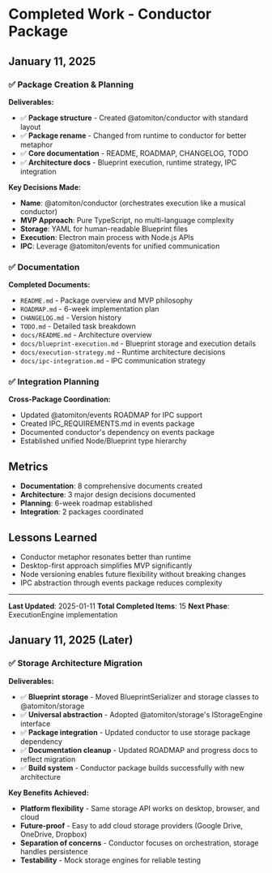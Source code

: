 # Completed Work - Conductor Package

## January 11, 2025

### ✅ Package Creation & Planning

**Deliverables:**

- ✅ **Package structure** - Created @atomiton/conductor with standard layout
- ✅ **Package rename** - Changed from runtime to conductor for better metaphor
- ✅ **Core documentation** - README, ROADMAP, CHANGELOG, TODO
- ✅ **Architecture docs** - Blueprint execution, runtime strategy, IPC integration

**Key Decisions Made:**

- **Name**: @atomiton/conductor (orchestrates execution like a musical conductor)
- **MVP Approach**: Pure TypeScript, no multi-language complexity
- **Storage**: YAML for human-readable Blueprint files
- **Execution**: Electron main process with Node.js APIs
- **IPC**: Leverage @atomiton/events for unified communication

### ✅ Documentation

**Completed Documents:**

- `README.md` - Package overview and MVP philosophy
- `ROADMAP.md` - 6-week implementation plan
- `CHANGELOG.md` - Version history
- `TODO.md` - Detailed task breakdown
- `docs/README.md` - Architecture overview
- `docs/blueprint-execution.md` - Blueprint storage and execution details
- `docs/execution-strategy.md` - Runtime architecture decisions
- `docs/ipc-integration.md` - IPC communication strategy

### ✅ Integration Planning

**Cross-Package Coordination:**

- Updated @atomiton/events ROADMAP for IPC support
- Created IPC_REQUIREMENTS.md in events package
- Documented conductor's dependency on events package
- Established unified Node/Blueprint type hierarchy

## Metrics

- **Documentation**: 8 comprehensive documents created
- **Architecture**: 3 major design decisions documented
- **Planning**: 6-week roadmap established
- **Integration**: 2 packages coordinated

## Lessons Learned

- Conductor metaphor resonates better than runtime
- Desktop-first approach simplifies MVP significantly
- Node versioning enables future flexibility without breaking changes
- IPC abstraction through events package reduces complexity

---

**Last Updated**: 2025-01-11
**Total Completed Items**: 15
**Next Phase**: ExecutionEngine implementation

## January 11, 2025 (Later)

### ✅ Storage Architecture Migration

**Deliverables:**

- ✅ **Blueprint storage** - Moved BlueprintSerializer and storage classes to @atomiton/storage
- ✅ **Universal abstraction** - Adopted @atomiton/storage's IStorageEngine interface
- ✅ **Package integration** - Updated conductor to use storage package dependency
- ✅ **Documentation cleanup** - Updated ROADMAP and progress docs to reflect migration
- ✅ **Build system** - Conductor package builds successfully with new architecture

**Key Benefits Achieved:**

- **Platform flexibility** - Same storage API works on desktop, browser, and cloud
- **Future-proof** - Easy to add cloud storage providers (Google Drive, OneDrive, Dropbox)
- **Separation of concerns** - Conductor focuses on orchestration, storage handles persistence
- **Testability** - Mock storage engines for reliable testing
